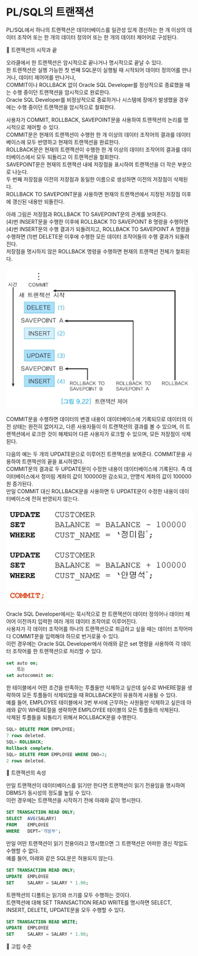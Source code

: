 # PL/SQL의 트랜잭션

PL/SQL에서 하나의 트랜잭션은 데이터베이스를 일관성 있게 갱신하는 한 개 이상의 데이터 조작어 또는 한 개의 데이터 정의어 또는 한 개의 데이터 제어어로 구성된다.



:large_blue_circle: 트랜잭션의 시작과 끝

오라클에서 한 트랜잭션은 암시적으로 끝나거나 명시적으로 끝날 수 있다.  
한 트랜잭션은 실행 가능한 첫 번째 SQL문이 실행될 때 시작되어 데이터 정의어를 만나거나, 데이터 제어어를 만나거나,  
COMMIT이나 ROLLBACK 없이 Oracle SQL Developer를 정상적으로 종료했을 때는 수행 중이던 트랜잭션을 암시적으로 완료한다.  
Oracle SQL Developer를 비정상적으로 종료하거나 시스템에 장애가 발생했을 경우에는 수행 중이던 트랜잭션을 암시적으로 철회한다.

사용자가 COMMIT, ROLLBACK, SAVEPOINT문을 사용하여 트랜잭션의 논리를 명시적으로 제어할 수 있다.  
COMMIT문은 현재의 트랜잭션이 수행한 한 개 이상의 데이터 조작어의 결과를 데이터베이스에 모두 반영하고 현재의 트랜잭션을 완료한다.  
ROLLBACK문은 현재의 트랜잭션이 수행한 한 개 이상의 데이터 조작어의 결과를 데이터베이스에서 모두 되돌리고 이 트랜잭션을 철회한다.  
SAVEPOINT문은 현재의 트랜잭션 내에 저장점을 표시하여 트랜잭션을 더 작은 부분으로 나눈다.  
두 번째 저장점을 이전의 저장점과 동일한 이름으로 생성하면 이전의 저장점이 삭제된다.  
ROLLBACK TO SAVEPOINT문을 사용하면 현재의 트랜잭션에서 지정된 저장점 이후에 갱신된 내용만 되돌린다.

아래 그림은 저장점과 ROLLBACK TO SAVEPOINT문의 관계를 보여준다.  
(4)번 INSERT문을 수행한 이후에 ROLLBACK TO SAVEPOINT B 명령을 수행하면 (4)번 INSERT문의 수행 결과가 되돌려지고, ROLLBACK TO SAVEPOINT A 명령을 수행하면 (1)번 DELETE문 이후에 수행한 모든 데이터 조작어들의 수행 결과가 되돌려진다.  
저장점을 명시하지 않은 ROLLBACK 명령을 수행하면 현재의 트랜잭션 전체가 철회된다.

![](./image/9-4/ex1.jpg)

COMMIT문을 수행하면 데이터의 변경 내용이 데이터베이스에 기록되므로 데이터의 이전 상태는 완전히 없어지고, 다른 사용자들이 이 트랜잭션의 결과를 볼 수 있으며, 이 트랜잭션에서 로크한 것이 해제되어 다른 사용자가 로크할 수 있으며, 모든 저장점이 삭제된다.

다음의 예는 두 개의 UPDATE문으로 이루어진 트랜잭션을 보여준다. COMMIT문을 사용하여 트랜잭션의 끝을 표시하였다.  
COMMIT문의 결과로 두 UPDATE문이 수정한 내용이 데이터베이스에 기록된다. 즉 데이터베이스에서 정미림 계좌의 값이 100000원 감소되고, 안명석 계좌의 값이 100000원 증가된다.  
만일 COMMIT 대신 ROLLBACK문을 사용하면 두 UPDATE문이 수정한 내용이 데이터베이스에 전혀 반영되지 않는다.

![](./image/9-4/ex2.jpg)

Oracle SQL Developer에서는 묵시적으로 한 트랜잭션이 데이터 정의어나 데이터 제어어 이전까지 입력한 여러 개의 데이터 조작어로 이루어진다.  
사용자가 각 데이터 조작어를 하나의 트랜잭션으로 취급하고 싶을 때는 데이터 조작어마다 COMMIT문을 입력해야 하므로 번거로울 수 있다.  
이런 경우에는 Oracle SQL Developer에서 아래와 같은 set 명령을 사용하여 각 데이터 조작어를 한 트랜잭션으로 처리할 수 있다.



```sql
set auto on;
	또는
set autocommit on:
```



한 테이블에서 어떤 조건을 만족하는 투플들만 삭제하고 싶은데 실수로 WHERE절을 생략하여 모든 투플들이 삭제되었을 때 ROLLBACK문이 유용하게 사용될 수 있다.  
예를 들어, EMPLOYEE 테이블에서 3번 부서에 근무하는 사원들만 삭제하고 싶은데 아래와 같이 WHERE절을 생략하면 EMPLOYEE 테이블의 모든 투플들의 삭제된다.  
삭제된 투플들을 되돌리기 위해서 ROLLBACK문을 수행한다.



```sql
SQL> DELETE FROM EMPLOYEE;
7 rows deleted.
SQL> ROLLBACK;
Rollback complete.
SQL> DELETE FROM EMPLOYEE WHERE DNO=3;
2 rows deleted.
```



:large_blue_circle: 트랜잭션의 속성

만일 트랜잭션이 데이터베이스를 읽기만 한다면 트랜잭션이 읽기 전용임을 명시하여 DBMS가 동시성의 정도를 높일 수 있다.  
이런 경우에는 트랜잭션을 시작하기 전에 아래와 같이 명시한다.



```sql
SET TRANSACTION READ ONLY;
SELECT 	AVG(SALARY)
FROM	EMPLOYEE
WHERE	DEPT='개발부';
```

만일 어떤 트랜잭션이 읽기 전용이라고 명시했으면 그 트랜잭션은 어떠한 갱신 작업도 수행할 수 없다.  
예를 들어, 아래와 같은 SQL문은 허용되지 않는다.



```sql
SET TRANSACTION READ ONLY;
UPDATE	EMPLOYEE
SET		SALARY = SALARY * 1.06;
```



트랜잭션의 디폴트는 읽기와 쓰기를 모두 수행하는 것이다.  
트랜잭션에 대해 SET TRANSACTION READ WRITE를 명시하면 SELECT, INSERT, DELETE, UPDATE문을 모두 수행할 수 있다.



```sql
SET TRANSACTION READ WRITE;
UPDATE	EMPLOYEE
SET		SALARY = SALARY * 1.06;
```



:large_blue_circle: 고립 수준

